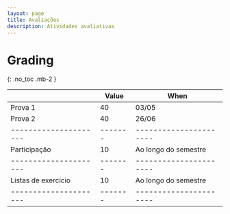```yaml
---
layout: page
title: Avaliações
description: Atividades avaliativas
---
```


# Grading

{: .no_toc .mb-2 }

|                     | Value | When                 |
|---------------------|-------|----------------------|
| Prova 1             | 40    | 03/05                |
| Prova 2             | 40    | 26/06                |
|---------------------|-------|----------------------|
| Participação        | 10    | Ao longo do semestre |
|---------------------|-------|----------------------|
| Listas de exercício | 10    | Ao longo do semestre |
|---------------------|-------|----------------------|
